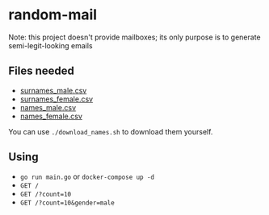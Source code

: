 # random-mail

Note: this project doesn't provide mailboxes; its only purpose is to generate semi-legit-looking emails

## Files needed

- [surnames_male.csv](https://dane.gov.pl/pl/dataset/568,nazwiska-wystepujace-w-rejestrze-pesel)
- [surnames_female.csv](https://dane.gov.pl/pl/dataset/568,nazwiska-wystepujace-w-rejestrze-pesel)
- [names_male.csv](https://dane.gov.pl/pl/dataset/1667,lista-imion-wystepujacych-w-rejestrze-pesel-osoby-zyjace)
- [names_female.csv](https://dane.gov.pl/pl/dataset/1667,lista-imion-wystepujacych-w-rejestrze-pesel-osoby-zyjace)

You can use `./download_names.sh` to download them yourself.

## Using

- `go run main.go` or `docker-compose up -d`
- `GET /`
- `GET /?count=10`
- `GET /?count=10&gender=male`
